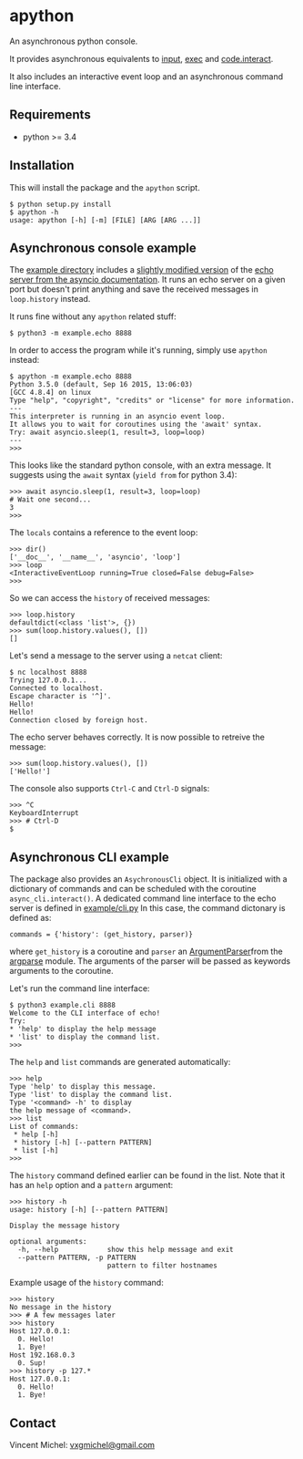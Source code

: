 apython
=======

An asynchronous python console.

It provides asynchronous equivalents to [input], [exec] and [code.interact].

It also includes an interactive event loop and an asynchronous command line interface.

[input]: https://docs.python.org/3/library/functions.html#input
[exec]: https://docs.python.org/3/library/functions.html#exec
[code.interact]: https://docs.python.org/2/library/code.html#code.interact


Requirements
------------

- python >= 3.4


Installation
------------

This will install the package and the `apython` script.

    $ python setup.py install
    $ apython -h
    usage: apython [-h] [-m] [FILE] [ARG [ARG ...]]


Asynchronous console example
----------------------------

The [example directory] includes a [slightly modified version] of the [echo server from the asyncio documentation].
It runs an echo server on a given port but doesn't print anything and save the received messages in `loop.history` instead.

It runs fine without any `apython` related stuff:

    $ python3 -m example.echo 8888

In order to access the program while it's running, simply use `apython` instead:

    $ apython -m example.echo 8888
    Python 3.5.0 (default, Sep 16 2015, 13:06:03)
    [GCC 4.8.4] on linux
    Type "help", "copyright", "credits" or "license" for more information.
    ---
    This interpreter is running in an asyncio event loop.
    It allows you to wait for coroutines using the 'await' syntax.
    Try: await asyncio.sleep(1, result=3, loop=loop)
    ---
    >>>

This looks like the standard python console, with an extra message. It suggests using the `await` syntax (`yield from` for python 3.4):

    >>> await asyncio.sleep(1, result=3, loop=loop)
    # Wait one second...
    3
    >>>

The `locals` contains a reference to the event loop:

    >>> dir()
    ['__doc__', '__name__', 'asyncio', 'loop']
    >>> loop
    <InteractiveEventLoop running=True closed=False debug=False>
    >>>

So we can access the `history` of received messages:

    >>> loop.history
    defaultdict(<class 'list'>, {})
    >>> sum(loop.history.values(), [])
    []

Let's send a message to the server using a `netcat` client:

    $ nc localhost 8888
    Trying 127.0.0.1...
    Connected to localhost.
    Escape character is '^]'.
    Hello!
    Hello!
    Connection closed by foreign host.

The echo server behaves correctly. It is now possible to retreive the message:

    >>> sum(loop.history.values(), [])
    ['Hello!']

The console also supports `Ctrl-C` and `Ctrl-D` signals:

    >>> ^C
    KeyboardInterrupt
    >>> # Ctrl-D
    $

[example directory]: example
[slightly modified version]: example/echo.py
[echo server from the asyncio documentation]: https://docs.python.org/3/library/asyncio-stream.html#tcp-echo-server-using-streams


Asynchronous CLI example
------------------------

The package also provides an `AsychronousCli` object. It is initialized with a dictionary of commands and can be scheduled with the coroutine `async_cli.interact()`.
A dedicated command line interface to the echo server is defined in [example/cli.py] In this case, the command dictonary is defined as:

    commands = {'history': (get_history, parser)}

where `get_history` is a coroutine and `parser` an [ArgumentParser]from the [argparse] module.
The arguments of the parser will be passed as keywords arguments to the coroutine.

Let's run the command line interface:

    $ python3 example.cli 8888
    Welcome to the CLI interface of echo!
    Try:
    * 'help' to display the help message
    * 'list' to display the command list.
    >>>

The `help` and `list` commands are generated automatically:

    >>> help
    Type 'help' to display this message.
    Type 'list' to display the command list.
    Type '<command> -h' to display
    the help message of <command>.
    >>> list
    List of commands:
     * help [-h]
     * history [-h] [--pattern PATTERN]
     * list [-h]
    >>>

The `history` command defined earlier can be found in the list. Note that it has an `help` option and a `pattern` argument:

    >>> history -h
    usage: history [-h] [--pattern PATTERN]

    Display the message history

    optional arguments:
      -h, --help            show this help message and exit
      --pattern PATTERN, -p PATTERN
                            pattern to filter hostnames

Example usage of the `history` command:

    >>> history
    No message in the history
    >>> # A few messages later
    >>> history
    Host 127.0.0.1:
      0. Hello!
      1. Bye!
    Host 192.168.0.3
      0. Sup!
    >>> history -p 127.*
    Host 127.0.0.1:
      0. Hello!
      1. Bye!

[example/cli.py]: example/cli.py
[ArgumentParser]: https://docs.python.org/dev/library/argparse.html#argparse.ArgumentParser
[argparse]: https://docs.python.org/dev/library/argparse.html


Contact
-------

Vincent Michel: vxgmichel@gmail.com
